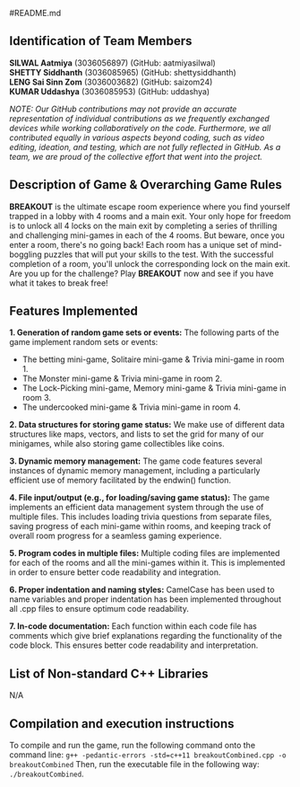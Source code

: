 #README.md

## Identification of Team Members

**SILWAL Aatmiya** (3036056897) (GitHub: aatmiyasilwal)  
**SHETTY Siddhanth** (3036085965) (GitHub: shettysiddhanth)  
**LENG Sai Sinn Zom** (3036003682) (GitHub: saizom24)  
**KUMAR Uddashya** (3036085953) (GitHub: uddashya)

*NOTE: Our GitHub contributions may not provide an accurate representation of individual contributions as we frequently exchanged devices while working collaboratively on the code. Furthermore, we all contributed equally in various aspects beyond coding, such as video editing, ideation, and testing, which are not fully reflected in GitHub. As a team, we are proud of the collective effort that went into the project.*

## Description of Game & Overarching Game Rules

**BREAKOUT** is the ultimate escape room experience where you find yourself trapped in a lobby with 4 rooms and a main exit. Your only hope for freedom is to unlock all 4 locks on the main exit by completing a series of thrilling and challenging mini-games in each of the 4 rooms. But beware, once you enter a room, there's no going back! Each room has a unique set of mind-boggling puzzles that will put your skills to the test. With the successful completion of a room, you'll unlock the corresponding lock on the main exit. Are you up for the challenge? Play **BREAKOUT** now and see if you have what it takes to break free!

## Features Implemented

**1. Generation of random game sets or events:** The following parts of the game implement random sets or events:
  - The betting mini-game, Solitaire mini-game & Trivia mini-game in room 1.
  - The Monster mini-game & Trivia mini-game in room 2.
  - The Lock-Picking mini-game, Memory mini-game & Trivia mini-game in room 3.
  - The undercooked mini-game & Trivia mini-game in room 4.

**2. Data structures for storing game status:** We make use of different data structures like maps, vectors, and lists to set the grid for many of our minigames, while also storing game collectibles like coins.

**3. Dynamic memory management:** The game code features several instances of dynamic memory management, including a particularly efficient use of memory facilitated by the endwin() function.

**4. File input/output (e.g., for loading/saving game status):** The game implements an efficient data management system through the use of multiple files. This includes loading trivia questions from separate files, saving progress of each mini-game within rooms, and keeping track of overall room progress for a seamless gaming experience.

**5. Program codes in multiple files:** Multiple coding files are implemented for each of the rooms and all the mini-games within it. This is implemented in order to ensure better code readability and integration.

**6. Proper indentation and naming styles:** CamelCase has been used to name variables and proper indentation has been implemented throughout all .cpp files to ensure optimum code readability.

**7. In-code documentation:** Each function within each code file has comments which give brief explanations regarding the functionality of the code block. This ensures better code readability and interpretation.

## List of Non-standard C++ Libraries

N/A

## Compilation and execution instructions

To compile and run the game, run the following command onto the command line: `g++ -pedantic-errors -std=c++11 breakoutCombined.cpp -o breakoutCombined`
Then, run the executable file in the following way: `./breakoutCombined`.


